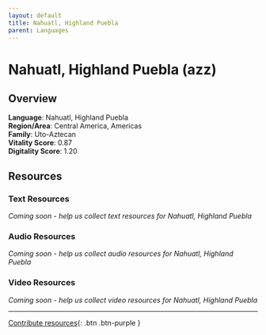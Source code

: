 ```yaml
---
layout: default
title: Nahuatl, Highland Puebla
parent: Languages
---
```


# Nahuatl, Highland Puebla (azz)

## Overview

**Language**: Nahuatl, Highland Puebla  
**Region/Area**: Central America, Americas  
**Family**: Uto-Aztecan  
**Vitality Score**: 0.87  
**Digitality Score**: 1.20  

## Resources

### Text Resources
*Coming soon - help us collect text resources for Nahuatl, Highland Puebla*

### Audio Resources
*Coming soon - help us collect audio resources for Nahuatl, Highland Puebla*

### Video Resources
*Coming soon - help us collect video resources for Nahuatl, Highland Puebla*

---

[Contribute resources](https://fairtrain.github.io/){: .btn .btn-purple }
